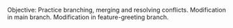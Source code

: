Objective: Practice branching, merging and resolving conflicts.
Modification in main branch.
Modification in feature-greeting branch.
